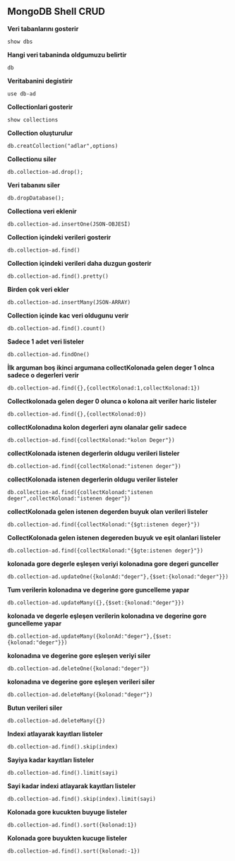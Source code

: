 
MongoDB Shell CRUD 
-

**Veri tabanlarını gosterir**

`show dbs`

**Hangi veri tabaninda oldgumuzu belirtir**

`db`

**Veritabanini degistirir**

`use db-ad`

**Collectionlari gosterir**

`show collections`

**Collection oluşturulur**

`db.creatCollection("adlar",options)`

**Collectionu siler**

`db.collection-ad.drop();`

**Veri tabanını siler**

`db.dropDatabase();`

**Collectiona veri eklenir**

`db.collection-ad.insertOne(JSON-OBJESİ)`

**Collection içindeki verileri gosterir**

`db.collection-ad.find()`

**Collection içindeki verileri daha duzgun gosterir**

`db.collection-ad.find().pretty()`

**Birden çok veri ekler**

`db.collection-ad.insertMany(JSON-ARRAY)`

**Collection içinde kac veri oldugunu verir**

`db.collection-ad.find().count()`

**Sadece 1 adet veri listeler**

`db.collection-ad.findOne()`

**İlk arguman boş ikinci argumana collectKolonada gelen deger 1 olnca sadece o degerleri verir**

`db.collection-ad.find({},{collectKolonad:1,collectKolonad:1})`

**Collectkolonada gelen deger 0 olunca o kolona ait veriler haric listeler**

`db.collection-ad.find({},{collectKolonad:0})`

**collectKolonadına kolon degerleri aynı olanalar gelir sadece**

`db.collection-ad.find({collectKolonad:"kolon Deger"})`

**collectKolonada istenen degerlerin oldugu verileri listeler**

`db.collection-ad.find({collectKolonad:"istenen deger"})`

**collectKolonada istenen degerlerin oldugu veriler listeler**

`db.collection-ad.find({collectKolonad:"istenen deger",collectKolonad:"istenen deger"})`

**collectKolonada gelen istenen degerden buyuk olan verileri listeler**

`db.collection-ad.find({collectKolonad:"{$gt:istenen deger}"})`

**CollectKolonada gelen istenen degereden buyuk ve eşit olanlari listeler**

`db.collection-ad.find({collectKolonad:"{$gte:istenen deger}"})`

**kolonada gore degerle eşleşen veriyi kolonadına gore degeri gunceller**

`db.collection-ad.updateOne({kolonAd:"deger"},{$set:{kolonad:"deger"}})`

**Tum verilerin kolonadına ve degerine gore guncelleme yapar**

`db.collection-ad.updateMany({},{$set:{kolonad:"deger"}})`

**kolonada ve degerle eşleşen verilerin kolonadına ve degerine gore guncelleme yapar**

`db.collection-ad.updateMany({kolonAd:"deger"},{$set:{kolonad:"deger"}})`

**kolonadına ve degerine gore eşleşen veriyi siler**

`db.collection-ad.deleteOne({kolonad:"deger"})`

**kolonadına ve degerine gore eşleşen verileri siler**

`db.collection-ad.deleteMany({kolonad:"deger"})`

**Butun verileri siler**

`db.collection-ad.deleteMany({})`

**Indexi atlayarak kayıtları listeler**

`db.collection-ad.find().skip(index)`

**Sayiya kadar kayıtları listeler**

`db.collection-ad.find().limit(sayi)`

**Sayi kadar indexi atlayarak kayıtları listeler**

`db.collection-ad.find().skip(index).limit(sayi)`

**Kolonada gore kucukten buyuge listeler**

`db.collection-ad.find().sort({kolonad:1})`

**Kolonada gore buyukten kucuge listeler**

`db.collection-ad.find().sort({kolonad:-1})`
